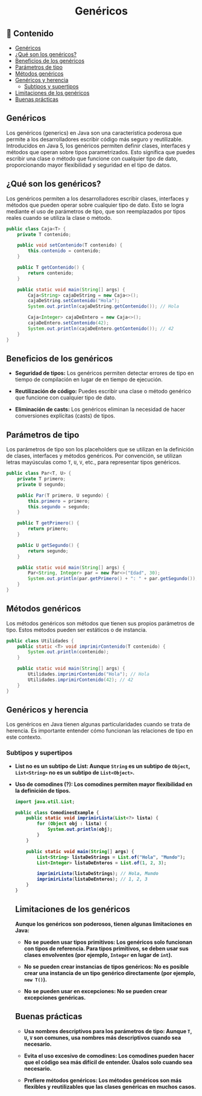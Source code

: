<h1 align="center">Genéricos</h1>

<h2>📑 Contenido</h2>

- [Genéricos](#genéricos)
- [¿Qué son los genéricos?](#qué-son-los-genéricos)
- [Beneficios de los genéricos](#beneficios-de-los-genéricos)
- [Parámetros de tipo](#parámetros-de-tipo)
- [Métodos genéricos](#métodos-genéricos)
- [Genéricos y herencia](#genéricos-y-herencia)
  - [Subtipos y supertipos](#subtipos-y-supertipos)
- [Limitaciones de los genéricos](#limitaciones-de-los-genéricos)
- [Buenas prácticas](#buenas-prácticas)

## Genéricos

Los genéricos (generics) en Java son una característica poderosa que permite a los desarrolladores escribir código más seguro y reutilizable. Introducidos en Java 5, los genéricos permiten definir clases, interfaces y métodos que operan sobre tipos parametrizados. Esto significa que puedes escribir una clase o método que funcione con cualquier tipo de dato, proporcionando mayor flexibilidad y seguridad en el tipo de datos.

## ¿Qué son los genéricos?

Los genéricos permiten a los desarrolladores escribir clases, interfaces y métodos que pueden operar sobre cualquier tipo de dato. Esto se logra mediante el uso de parámetros de tipo, que son reemplazados por tipos reales cuando se utiliza la clase o método.

```java
public class Caja<T> {
    private T contenido;

    public void setContenido(T contenido) {
        this.contenido = contenido;
    }

    public T getContenido() {
        return contenido;
    }

    public static void main(String[] args) {
        Caja<String> cajaDeString = new Caja<>();
        cajaDeString.setContenido("Hola");
        System.out.println(cajaDeString.getContenido()); // Hola

        Caja<Integer> cajaDeEntero = new Caja<>();
        cajaDeEntero.setContenido(42);
        System.out.println(cajaDeEntero.getContenido()); // 42
    }
}
```

## Beneficios de los genéricos

- **Seguridad de tipos:** Los genéricos permiten detectar errores de tipo en tiempo de compilación en lugar de en tiempo de ejecución.

- **Reutilización de código:** Puedes escribir una clase o método genérico que funcione con cualquier tipo de dato.

- **Eliminación de casts:** Los genéricos eliminan la necesidad de hacer conversiones explícitas (casts) de tipos.

## Parámetros de tipo

Los parámetros de tipo son los placeholders que se utilizan en la definición de clases, interfaces y métodos genéricos. Por convención, se utilizan letras mayúsculas como `T`, `U`, `V`, etc., para representar tipos genéricos.

```java
public class Par<T, U> {
    private T primero;
    private U segundo;

    public Par(T primero, U segundo) {
        this.primero = primero;
        this.segundo = segundo;
    }

    public T getPrimero() {
        return primero;
    }

    public U getSegundo() {
        return segundo;
    }

    public static void main(String[] args) {
        Par<String, Integer> par = new Par<>("Edad", 30);
        System.out.println(par.getPrimero() + ": " + par.getSegundo()); // Edad: 30
    }
}
```

## Métodos genéricos

Los métodos genéricos son métodos que tienen sus propios parámetros de tipo. Estos métodos pueden ser estáticos o de instancia.

```java
public class Utilidades {
    public static <T> void imprimirContenido(T contenido) {
        System.out.println(contenido);
    }

    public static void main(String[] args) {
        Utilidades.imprimirContenido("Hola"); // Hola
        Utilidades.imprimirContenido(42); // 42
    }
}
```

## Genéricos y herencia

Los genéricos en Java tienen algunas particularidades cuando se trata de herencia. Es importante entender cómo funcionan las relaciones de tipo en este contexto.

### Subtipos y supertipos

- **List<String> no es un subtipo de List<Object>:** Aunque `String` es un subtipo de `Object`, `List<String>` no es un subtipo de `List<Object>`.

- **Uso de comodines (?):** Los comodines permiten mayor flexibilidad en la definición de tipos.

```java
import java.util.List;

public class ComodinesExample {
    public static void imprimirLista(List<?> lista) {
        for (Object obj : lista) {
            System.out.println(obj);
        }
    }

    public static void main(String[] args) {
        List<String> listaDeStrings = List.of("Hola", "Mundo");
        List<Integer> listaDeEnteros = List.of(1, 2, 3);

        imprimirLista(listaDeStrings); // Hola, Mundo
        imprimirLista(listaDeEnteros); // 1, 2, 3
    }
}
```

## Limitaciones de los genéricos

Aunque los genéricos son poderosos, tienen algunas limitaciones en Java:

- **No se pueden usar tipos primitivos:** Los genéricos solo funcionan con tipos de referencia. Para tipos primitivos, se deben usar sus clases envolventes (por ejemplo, `Integer` en lugar de `int`).

- **No se pueden crear instancias de tipos genéricos:** No es posible crear una instancia de un tipo genérico directamente (por ejemplo, `new T()`).

- **No se pueden usar en excepciones:** No se pueden crear excepciones genéricas.

## Buenas prácticas

- **Usa nombres descriptivos para los parámetros de tipo:** Aunque `T`, `U`, `V` son comunes, usa nombres más descriptivos cuando sea necesario.

- **Evita el uso excesivo de comodines:** Los comodines pueden hacer que el código sea más difícil de entender. Úsalos solo cuando sea necesario.

- **Prefiere métodos genéricos:** Los métodos genéricos son más flexibles y reutilizables que las clases genéricas en muchos casos.
